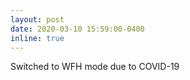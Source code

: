 ```yaml
---
layout: post
date: 2020-03-10 15:59:00-0400
inline: true
---
```


Switched to WFH mode due to COVID-19
